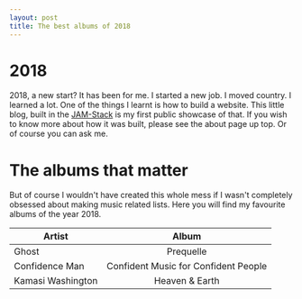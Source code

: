 ```yaml
---
layout: post
title: The best albums of 2018
---
```

# 2018
2018, a new start? It has been for me. I started a new job. I moved country. I learned a lot. One of the things I learnt is how to build a website. This little blog, built in the [JAM-Stack](https://jamstack.org/) is my first public showcase of that. If you wish to know more about how it was built, please see the about page up top. Or of course you can ask me.

# The albums that matter
But of course I wouldn't have created this whole mess if I wasn't completely obsessed about making music related lists. Here you will find my favourite albums of the year 2018.

| Artist        | Album           |
| ------------- |:-------------:|
| Ghost         | Prequelle |
| Confidence Man      | Confident Music for Confident People      |
| Kamasi Washington | Heaven & Earth      |




